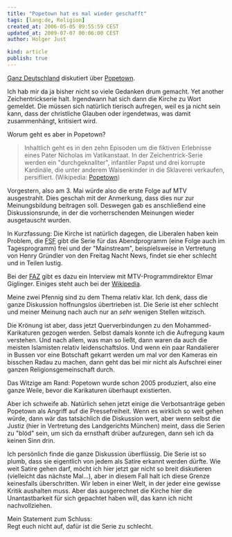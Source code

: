 ```yaml
---
title: "Popetown hat es mal wieder geschafft"
tags: [lang:de, Religion]
created_at: 2006-05-05 09:55:59 CEST
updated_at: 2009-07-07 00:06:00 CEST
author: Holger Just

kind: article
publish: true
---
```


[Ganz Deutschland](http://www.bildblog.de/woerterbuch.html#ganzdeutschland) diskutiert über [Popetown](http://www.mtv.de/popetown/index.php).

Ich hab mir da ja bisher nicht so viele Gedanken drum gemacht. Yet another Zeichentrickserie halt. Irgendwann hat sich dann die Kirche zu Wort gemeldet. Die müssen sich natürlich tierisch aufregen, weil es ja nicht sein kann, dass der christliche Glauben oder irgendetwas, was damit zusammenhängt, kritisiert wird.

Worum geht es aber in Popetown?

>Inhaltlich geht es in den zehn Episoden um die fiktiven Erlebnisse eines Pater Nicholas im Vatikanstaat. In der Zeichentrick-Serie werden ein "durchgeknallter", infantiler Papst und drei korrupte Kardinäle, die unter anderem Waisenkinder in die Sklaverei verkaufen, persifliert. (Wikipedia: [Popetown](http://de.wikipedia.org/wiki/Popetown))

Vorgestern, also am 3. Mai würde also die erste Folge auf MTV ausgestrahlt. Dies geschah mit der Anmerkung, dass dies nur zur Meinungsbildung beitragen soll. Deswegen gab es anschließend eine Diskussionsrunde, in der die vorherrschenden Meinungen wieder ausgetauscht wurden.

In Kurzfassung: Die Kirche ist natürlich dagegen, die Liberalen haben kein Problem, die <a href="http://www.fsf.de/" title="Freiwillige Selbstkontrolle Fernsehen e.V.">FSF</a> gibt die Serie für das Abendprogramm (eine Folge auch im Tagesprogramm) frei und der "Mainstream", beispielsweise in Vertretung von Henry Gründler von den Freitag Nacht News, findet sie eher schlecht und in Teilen lustig.

Bei der [FAZ](http://www.faz.net/s/Rub8A25A66CA9514B9892E0074EDE4E5AFA/Doc~E239F800A74F74B228FCD713CB3A3FCE8~ATpl~Ecommon~Scontent.html) gibt es dazu ein Interview mit MTV-Programmdirektor Elmar Giglinger. Einiges steht auch bei der [Wikipedia](http://de.wikipedia.org/wiki/Popetown).

Meine zwei Pfennig sind zu dem Thema relativ klar. Ich denk, dass die ganze Diskussion hoffnungslos übertrieben ist. Die Serie ist eher schlecht und meiner Meinung nach auch nur an *sehr* wenigen Stellen witzisch.

Die Krönung ist aber, dass jetzt Querverbindungen zu den Mohammed-Karikaturen gezogen werden. Selbst damals konnte ich die Aufregung kaum verstehen. Und nach allem, was man so ließt, dann waren da auch die meisten Islamisten relativ leidenschaftslos. Und wenn ein paar Randalierer in Bussen vor eine Botschaft gekarrt werden um mal vor den Kameras ein bisschen Radau zu machen, dann geht das bei mir nicht als Aufschrei einer ganzen Religionsgemeinschaft durch.

Das Witzige am Rand: Popetown wurde schon 2005 produziert, also eine ganze Weile, bevor die Karikaturen überhaupt existierten.

Aber ich schweife ab. Natürlich sehen jetzt einige die Verbotsanträge geben Popetown als Angriff auf die Pressefreiheit. Wenn es wirklich so weit gehen würde, dann wär das tatsächlich die Diskussion wert, aber wenn selbst die Justiz (hier in Vertretung des Landgerichts München) meint, dass die Serien zu "blöd" sein, um sich da ernsthaft drüber aufzuregen, dann seh ich da keinen Sinn drin.

Ich persönlich finde die ganze Diskussion überflüssig. Die Serie ist so plumb, dass sie eigentlich von jedem als Satire erkannt werden dürfte. Wie weit Satire gehen darf, möcht ich hier jetzt gar nicht so breit diskutieren (vielleicht das nächste Mal...), aber in diesem Fall halt ich diese Grenze keinesfalls überschritten. Wir leben in einer Welt, in der jeder eine gewisse Kritik aushalten muss. Aber das ausgerechnet die Kirche hier die Unantastbarkeit für sich gepachtet haben will, das kann ich nicht nachvollziehen.

Mein Statement zum Schluss:  
Regt euch nicht auf, dafür ist die Serie zu schlecht.

